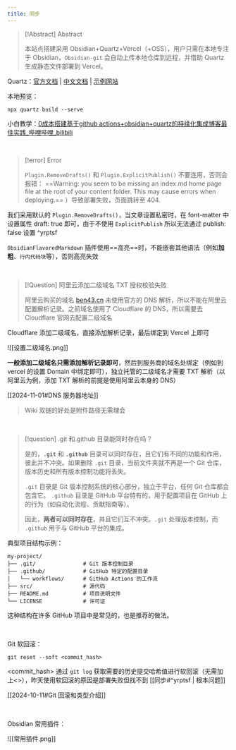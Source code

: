 ```yaml
---
title: 同步
---
```


> [!Abstract] Abstract
> 
> 本站点搭建采用 Obsidian+Quartz+Vercel（+OSS），用户只需在本地专注于 Obsidian，`Obsidian-git` 会自动上传本地仓库到远程，并借助 Quartz 生成静态文件部署到 Vercel。

Quartz：[官方文档](https://quartz.jzhao.xyz/) | [中文文档](https://quartz.songxingguo.com/) | [示例网站](https://jzhao.xyz/)

本地预览：

```shell
npx quartz build --serve
```

小白教学：[0成本搭建基于github actions+obsidian+quartz的持续化集成博客最佳实践\_哔哩哔哩\_bilibili](https://www.bilibili.com/video/BV1vN4y1m7Z6/?spm_id_from=333.1007.top_right_bar_window_history.content.click)

<br />

> [!error] Error
> 
> `Plugin.RemoveDrafts()` 和 `Plugin.ExplicitPublish()` 不要连用，否则会报错：
> ==Warning: you seem to be missing an index.md home page file at the root of your content folder. This may cause errors when deploying.== ）导致部署失败，页面跳转至 404.

我们采用默认的 `Plugin.RemoveDrafts()`，当文章设置私密时，在 font-matter 中设置属性 draft: true 即可，由于不使用 `ExplicitPublish` 所以无法通过 publish: false 设置 ^yrptsf

`ObsidianFlavoredMarkdown` 插件使用==高亮==时，不能嵌套其他语法（例如**加粗**、`行内代码块`等），否则高亮失效

<br />

> [!Question] 阿里云添加二级域名 TXT 授权校验失败
> 
> 阿里云购买的域名 [ben43.cn](ben43.cn) 未使用官方的 DNS 解析，所以不能在阿里云配置解析记录。之前域名使用了 Cloudflare 的 DNS，所以需要去 Cloudflare 官网去配置二级域名

Cloudflare 添加二级域名，直接添加解析记录，最后绑定到 Vercel 上即可

![[设置二级域名.png]]

**一般添加二级域名只需添加解析记录即可**，然后到服务商的域名处绑定（例如到 vercel 的设置 Domain 中绑定即可），独立托管的二级域名才需要 TXT 解析（以阿里云为例，添加 TXT 解析的前提是使用阿里云本身的 DNS）

[[2024-11-01#DNS 服务器地址]]

> Wiki 双链的好处是附件路径无需理会

<br />


> [!question] .git 和.github 目录能同时存在吗？
> 
> 是的，**`.git`** 和 **`.github`** 目录可以同时存在，且它们有不同的功能和作用，彼此并不冲突。如果删除 `.git` 目录，当前文件夹就不再是一个 Git 仓库，版本历史和所有版本控制功能将丢失。
> 
> `.git` 目录是 Git 版本控制系统的核心部分，独立于平台，任何 Git 仓库都会包含它。
> `.github` 目录是 GitHub 平台特有的，用于配置项目在 GitHub 上的行为（如自动化流程、贡献指南等）。
> 
> 因此，**两者可以同时存在**，并且它们互不冲突。`.git` 处理版本控制，而 `.github` 用于与 GitHub 平台的集成。

典型项目结构示例：

```plaintext
my-project/
├── .git/               # Git 版本控制目录
├── .github/            # GitHub 特定的配置目录
│   └── workflows/      # GitHub Actions 的工作流
├── src/                # 源代码
├── README.md           # 项目说明文件
└── LICENSE             # 许可证

```

这种结构在许多 GitHub 项目中是常见的，也是推荐的做法。

<br />

Git 软回滚：

```shell
git reset --soft <commit_hash>
```

<commit_hash> 通过 `git log` 获取需要的历史提交哈希值进行软回滚（无需加上<>），昨天使用软回滚的原因是部署失败但找不到 [[同步#^yrptsf | 根本问题]]

[[2024-10-11#Git 回滚和类型介绍]]

<br />

Obsidian 常用插件：

![[常用插件.png]]
